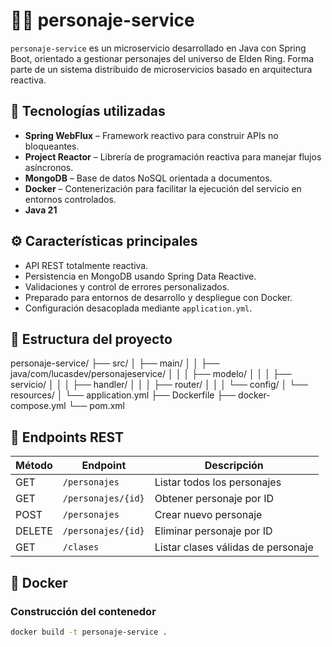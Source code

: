 # 🧙‍♂️ personaje-service

`personaje-service` es un microservicio desarrollado en Java con Spring Boot, orientado a gestionar personajes del universo de Elden Ring. Forma parte de un sistema distribuido de microservicios basado en arquitectura reactiva.

## 🚀 Tecnologías utilizadas

- **Spring WebFlux** – Framework reactivo para construir APIs no bloqueantes.
- **Project Reactor** – Librería de programación reactiva para manejar flujos asíncronos.
- **MongoDB** – Base de datos NoSQL orientada a documentos.
- **Docker** – Contenerización para facilitar la ejecución del servicio en entornos controlados.
- **Java 21**

## ⚙️ Características principales

- API REST totalmente reactiva.
- Persistencia en MongoDB usando Spring Data Reactive.
- Validaciones y control de errores personalizados.
- Preparado para entornos de desarrollo y despliegue con Docker.
- Configuración desacoplada mediante `application.yml`.

## 📁 Estructura del proyecto

personaje-service/ ├── src/ │ ├── main/ │ │ ├── java/com/lucasdev/personajeservice/ │ │ │ ├── modelo/ │ │ │ ├── servicio/ │ │ │ ├── handler/ │ │ │ ├── router/ │ │ │ └── config/ │ └── resources/ │ └── application.yml ├── Dockerfile ├── docker-compose.yml └── pom.xml



## 🔌 Endpoints REST

| Método | Endpoint              | Descripción                     |
|--------|------------------------|---------------------------------|
| GET    | `/personajes`         | Listar todos los personajes     |
| GET    | `/personajes/{id}`    | Obtener personaje por ID        |
| POST   | `/personajes`         | Crear nuevo personaje           |
| DELETE | `/personajes/{id}`    | Eliminar personaje por ID       |
| GET    | `/clases`             | Listar clases válidas de personaje |

## 🐳 Docker

### Construcción del contenedor

```bash
docker build -t personaje-service .

